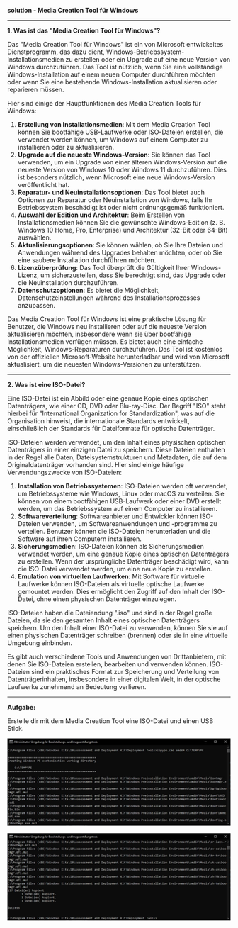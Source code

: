 
**solution - Media Creation Tool für Windows**

---

**1. Was ist das "Media Creation Tool für Windows"?**

Das "Media Creation Tool für Windows" ist ein von Microsoft entwickeltes Dienstprogramm, das dazu dient, Windows-Betriebssystem-Installationsmedien zu erstellen oder ein Upgrade auf eine neue Version von Windows durchzuführen. Das Tool ist nützlich, wenn Sie eine vollständige Windows-Installation auf einem neuen Computer durchführen möchten oder wenn Sie eine bestehende Windows-Installation aktualisieren oder reparieren müssen.

Hier sind einige der Hauptfunktionen des Media Creation Tools für Windows:

1. **Erstellung von Installationsmedien**: Mit dem Media Creation Tool können Sie bootfähige USB-Laufwerke oder ISO-Dateien erstellen, die verwendet werden können, um Windows auf einem Computer zu installieren oder zu aktualisieren.
2. **Upgrade auf die neueste Windows-Version**: Sie können das Tool verwenden, um ein Upgrade von einer älteren Windows-Version auf die neueste Version von Windows 10 oder Windows 11 durchzuführen. Dies ist besonders nützlich, wenn Microsoft eine neue Windows-Version veröffentlicht hat.
3. **Reparatur- und Neuinstallationsoptionen**: Das Tool bietet auch Optionen zur Reparatur oder Neuinstallation von Windows, falls Ihr Betriebssystem beschädigt ist oder nicht ordnungsgemäß funktioniert.
4. **Auswahl der Edition und Architektur**: Beim Erstellen von Installationsmedien können Sie die gewünschte Windows-Edition (z. B. Windows 10 Home, Pro, Enterprise) und Architektur (32-Bit oder 64-Bit) auswählen.
5. **Aktualisierungsoptionen**: Sie können wählen, ob Sie Ihre Dateien und Anwendungen während des Upgrades behalten möchten, oder ob Sie eine saubere Installation durchführen möchten.
6. **Lizenzüberprüfung**: Das Tool überprüft die Gültigkeit Ihrer Windows-Lizenz, um sicherzustellen, dass Sie berechtigt sind, das Upgrade oder die Neuinstallation durchzuführen.
7. **Datenschutzoptionen**: Es bietet die Möglichkeit, Datenschutzeinstellungen während des Installationsprozesses anzupassen.

Das Media Creation Tool für Windows ist eine praktische Lösung für Benutzer, die Windows neu installieren oder auf die neueste Version aktualisieren möchten, insbesondere wenn sie über bootfähige Installationsmedien verfügen müssen. Es bietet auch eine einfache Möglichkeit, Windows-Reparaturen durchzuführen. Das Tool ist kostenlos von der offiziellen Microsoft-Website herunterladbar und wird von Microsoft aktualisiert, um die neuesten Windows-Versionen zu unterstützen.

---

**2. Was ist eine ISO-Datei?**

Eine ISO-Datei ist ein Abbild oder eine genaue Kopie eines optischen Datenträgers, wie einer CD, DVD oder Blu-ray-Disc. Der Begriff "ISO" steht hierbei für "International Organization for Standardization", was auf die Organisation hinweist, die internationale Standards entwickelt, einschließlich der Standards für Dateiformate für optische Datenträger.

ISO-Dateien werden verwendet, um den Inhalt eines physischen optischen Datenträgers in einer einzigen Datei zu speichern. Diese Dateien enthalten in der Regel alle Daten, Dateisystemstrukturen und Metadaten, die auf dem Originaldatenträger vorhanden sind. Hier sind einige häufige Verwendungszwecke von ISO-Dateien:

1. **Installation von Betriebssystemen**: ISO-Dateien werden oft verwendet, um Betriebssysteme wie Windows, Linux oder macOS zu verteilen. Sie können von einem bootfähigen USB-Laufwerk oder einer DVD erstellt werden, um das Betriebssystem auf einem Computer zu installieren.
2. **Softwareverteilung**: Softwareanbieter und Entwickler können ISO-Dateien verwenden, um Softwareanwendungen und -programme zu verteilen. Benutzer können die ISO-Dateien herunterladen und die Software auf ihren Computern installieren.
3. **Sicherungsmedien**: ISO-Dateien können als Sicherungsmedien verwendet werden, um eine genaue Kopie eines optischen Datenträgers zu erstellen. Wenn der ursprüngliche Datenträger beschädigt wird, kann die ISO-Datei verwendet werden, um eine neue Kopie zu erstellen.
4. **Emulation von virtuellen Laufwerken**: Mit Software für virtuelle Laufwerke können ISO-Dateien als virtuelle optische Laufwerke gemountet werden. Dies ermöglicht den Zugriff auf den Inhalt der ISO-Datei, ohne einen physischen Datenträger einzulegen.

ISO-Dateien haben die Dateiendung ".iso" und sind in der Regel große Dateien, da sie den gesamten Inhalt eines optischen Datenträgers speichern. Um den Inhalt einer ISO-Datei zu verwenden, können Sie sie auf einen physischen Datenträger schreiben (brennen) oder sie in eine virtuelle Umgebung einbinden.

Es gibt auch verschiedene Tools und Anwendungen von Drittanbietern, mit denen Sie ISO-Dateien erstellen, bearbeiten und verwenden können. ISO-Dateien sind ein praktisches Format zur Speicherung und Verteilung von Datenträgerinhalten, insbesondere in einer digitalen Welt, in der optische Laufwerke zunehmend an Bedeutung verlieren.

---

**Aufgabe:**

Erstelle dir mit dem Media Creation Tool eine ISO-Datei und einen USB Stick.

![Screenshot - copype.cmd](https://github.com/dr-woitschek/learn/blob/main/Media_Creation_Tool_fuer_Windows/solution/copype1.jpg)

![Screenshot - copype.cmd](https://github.com/dr-woitschek/learn/blob/main/Media_Creation_Tool_fuer_Windows/solution/copype2.jpg)

